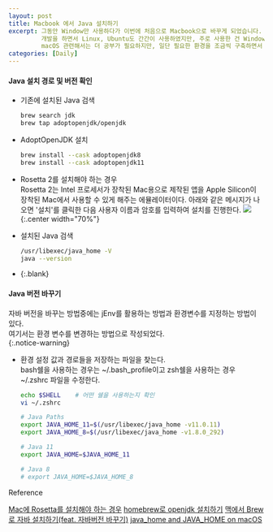 ```yaml
---
layout: post 
title: Macbook 에서 Java 설치하기
excerpt: 그동안 Window만 사용하다가 이번에 처음으로 Macbook으로 바꾸게 되었습니다.
         개발을 하면서 Linux, Ubuntu도 간간이 사용하였지만, 주로 사용한 건 Window였기 때문에 macOS는 아직 서툴지만 그래도 이제는 새로운 환경에 제법 잘 적응할 수 있게 된 것 같습니다.
         macOS 관련해서는 더 공부가 필요하지만, 일단 필요한 환경을 조금씩 구축하면서 내용을 정리해 보았습니다.
categories: [Daily]
---
```



#### Java 설치 경로 및 버전 확인
- 기존에 설치된 Java 검색
  ```bash
  brew search jdk
  brew tap adoptopenjdk/openjdk
  ```

- AdoptOpenJDK 설치
  ```bash
  brew install --cask adoptopenjdk8
  brew install --cask adoptopenjdk11
  ```

- Rosetta 2를 설치해야 하는 경우  
  Rosetta 2는 Intel 프로세서가 장착된 Mac용으로 제작된 앱을 Apple Silicon이 장착된 Mac에서 사용할 수 있게 해주는 에뮬레이터이다. 아래와 같은 메시지가 나오면 '설치'를 클릭한 다음 사용자 이름과 암호를 입력하여 설치를 진행한다.
  ![](https://support.apple.com/library/content/dam/edam/applecare/images/ko_KR/macos/Big-Sur/macos-big-sur-software-update-rosetta-alert.jpg){:.center width="70%"}

- 설치된 Java 검색
  ```bash
  /usr/libexec/java_home -V
  java --version
  ```
- {:.blank}

#### Java 버전 바꾸기
자바 버전을 바꾸는 방법중에는 jEnv를 활용하는 방법과 환경변수를 지정하는 방법이 있다.  
여기서는 환경 변수를 변경하는 방법으로 작성되었다.  
{:.notice-warning}

- 환경 설정 값과 경로들을 저장하는 파일을 찾는다.  
  bash쉘을 사용하는 경우는 ~/.bash_profile이고 zsh쉘을 사용하는 경우 ~/.zshrc 파일을 수정한다.

    ```bash
    echo $SHELL    # 어떤 쉘을 사용하는지 확인
    vi ~/.zshrc
    ```

    ```bash
    # Java Paths
    export JAVA_HOME_11=$(/usr/libexec/java_home -v11.0.11)
    export JAVA_HOME_8=$(/usr/libexec/java_home -v1.8.0_292)
    
    # Java 11
    export JAVA_HOME=$JAVA_HOME_11
    
    # Java 8
    # export JAVA_HOME=$JAVA_HOME_8
    ```
  

<div class="post-reference">
  <p>Reference</p>
  <a href="https://support.apple.com/ko-kr/HT211861">Mac에 Rosetta를 설치해야 하는 경우</a>
  <a href="https://findstar.pe.kr/2019/01/20/install-openjdk-by-homebrew/#openjdk">homebrew로 openjdk 설치하기</a>
  <a href="https://llighter.github.io/install-java-on-mac">맥에서 Brew로 자바 설치하기(feat. 자바버전 바꾸기)</a>
  <a href="https://medium.com/notes-for-geeks/java-home-and-java-home-on-macos-f246cab643bd">java_home and JAVA_HOME on macOS</a>
</div>
